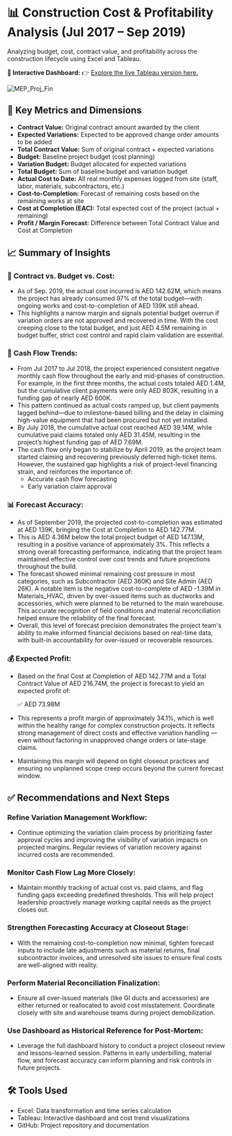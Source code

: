 # 📊 Construction Cost & Profitability Analysis (Jul 2017 – Sep 2019)

Analyzing budget, cost, contract value, and profitability across the construction lifecycle using Excel and Tableau.

**🔗 Interactive Dashboard:** 👉 [Explore the live Tableau version here.](https://public.tableau.com/views/actualvsclaims/Proj_Final)

![MEP_Proj_Fin](https://github.com/user-attachments/assets/58e9f463-5f59-47a4-9da4-7d42fd637c30)

## 📌 Key Metrics and Dimensions
- **Contract Value:** Original contract amount awarded by the client
- **Expected Variations:** Expected to be approved change order amounts to be added
- **Total Contract Value:** Sum of original contract + expected variations
- **Budget:** Baseline project budget (cost planning)
- **Variation Budget:** Budget allocated for expected variations
- **Total Budget:** Sum of baseline budget and variation budget
- **Actual Cost to Date:** All real monthly expenses logged from site (staff, labor, materials, subcontractors, etc.)
- **Cost-to-Completion:** Forecast of remaining costs based on the remaining works at site
- **Cost at Completion (EAC):** Total expected cost of the project (actual + remaining)
- **Profit / Margin Forecast:** Difference between Total Contract Value and Cost at Completion

## 📈 Summary of Insights
### 🧾 Contract vs. Budget vs. Cost:
- As of Sep. 2019, the actual cost incurred is AED 142.62M, which means the project has already consumed 97% of the total budget—with ongoing works and cost-to-completion of AED 139K still ahead.
- This highlights a narrow margin and signals potential budget overrun if variation orders are not approved and recovered in time. With the cost creeping close to the total budget, and just AED 4.5M remaining in budget buffer, strict cost control and rapid claim validation are essential.

### 💸 Cash Flow Trends:
- From Jul 2017 to Jul 2018, the project experienced consistent negative monthly cash flow throughout the early and mid-phases of construction. For example, in the first three months, the actual costs totaled AED 1.4M, but the cumulative client payments were only AED 803K, resulting in a funding gap of nearly AED 600K.
- This pattern continued as actual costs ramped up, but client payments lagged behind—due to milestone-based billing and the delay in claiming high-value equipment that had been procured but not yet installed.
- By July 2018, the cumulative actual cost reached AED 39.14M, while cumulative paid claims totaled only AED 31.45M, resulting in the project’s highest funding gap of AED 7.69M.
- The cash flow only began to stabilize by April 2019, as the project team started claiming and recovering previously deferred high-ticket items. However, the sustained gap highlights a risk of project-level financing strain, and reinforces the importance of:
  - Accurate cash flow forecasting
  - Early variation claim approval

### 📊 Forecast Accuracy:
- As of September 2019, the projected cost-to-completion was estimated at AED 139K, bringing the Cost at Completion to AED 142.77M.
- This is AED 4.36M below the total project budget of AED 147.13M, resulting in a positive variance of approximately 3%. This reflects a strong overall forecasting performance, indicating that the project team maintained effective control over cost trends and future projections throughout the build.
- The forecast showed minimal remaining cost pressure in most categories, such as Subcontractor (AED 360K) and Site Admin (AED 26K). A notable item is the negative cost-to-complete of AED -1.39M in Materials_HVAC, driven by over-issued items such as ductworks and accessories, which were planned to be returned to the main warehouse. This accurate recognition of field conditions and material reconciliation helped ensure the reliability of the final forecast.
- Overall, this level of forecast precision demonstrates the project team's ability to make informed financial decisions based on real-time data, with built-in accountability for over-issued or recoverable resources.

### 💰 Expected Profit:
- Based on the final Cost at Completion of AED 142.77M and a Total Contract Value of AED 216.74M, the project is forecast to yield an expected profit of:

  ✅ AED 73.98M

- This represents a profit margin of approximately 34.1%, which is well within the healthy range for complex construction projects. It reflects strong management of direct costs and effective variation handling — even without factoring in unapproved change orders or late-stage claims.
- Maintaining this margin will depend on tight closeout practices and ensuring no unplanned scope creep occurs beyond the current forecast window.

## ✅ Recommendations and Next Steps
### Refine Variation Management Workflow:
- Continue optimizing the variation claim process by prioritizing faster approval cycles and improving the visibility of variation impacts on projected margins. Regular reviews of variation recovery against incurred costs are recommended.

### Monitor Cash Flow Lag More Closely:
- Maintain monthly tracking of actual cost vs. paid claims, and flag funding gaps exceeding predefined thresholds. This will help project leadership proactively manage working capital needs as the project closes out.

### Strengthen Forecasting Accuracy at Closeout Stage:
- With the remaining cost-to-completion now minimal, tighten forecast inputs to include late adjustments such as material returns, final subcontractor invoices, and unresolved site issues to ensure final costs are well-aligned with reality.

### Perform Material Reconciliation Finalization:
- Ensure all over-issued materials (like GI ducts and accessories) are either returned or reallocated to avoid cost misstatement. Coordinate closely with site and warehouse teams during project demobilization.

### Use Dashboard as Historical Reference for Post-Mortem:
- Leverage the full dashboard history to conduct a project closeout review and lessons-learned session. Patterns in early underbilling, material flow, and forecast accuracy can inform planning and risk controls in future projects.

## 🛠 Tools Used
- Excel: Data transformation and time series calculation
- Tableau: Interactive dashboard and cost trend visualizations
- GitHub: Project repository and documentation
